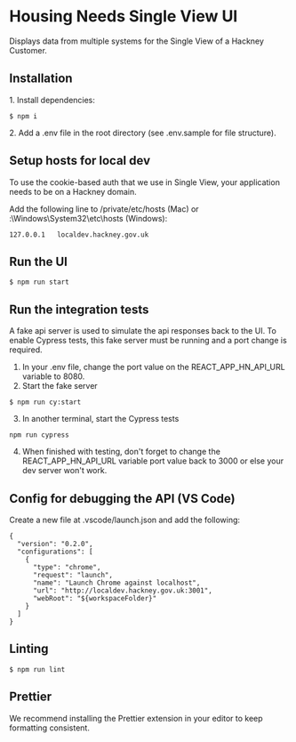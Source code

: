 # Housing Needs Single View UI

Displays data from multiple systems for the Single View of a Hackney Customer.

## Installation

1\. Install dependencies:

```
$ npm i
```

2\. Add a .env file in the root directory (see .env.sample for file structure).

## Setup hosts for local dev

To use the cookie-based auth that we use in Single View, your application needs to be on a Hackney domain.

Add the following line to /private/etc/hosts (Mac) or :\Windows\System32\etc\hosts (Windows):

```
127.0.0.1	localdev.hackney.gov.uk
```

## Run the UI

```
$ npm run start
```

## Run the integration tests

A fake api server is used to simulate the api responses back to the UI. To enable Cypress tests, this fake server must be running and a port change is required.

1. In your .env file, change the port value on the REACT_APP_HN_API_URL variable to 8080.
2. Start the fake server

```
$ npm run cy:start
```

3. In another terminal, start the Cypress tests

```
npm run cypress
```

4. When finished with testing, don't forget to change the
   REACT_APP_HN_API_URL variable port value back to 3000 or else your dev server won't work.

## Config for debugging the API (VS Code)

Create a new file at .vscode/launch.json and add the following:

```
{
  "version": "0.2.0",
  "configurations": [
    {
      "type": "chrome",
      "request": "launch",
      "name": "Launch Chrome against localhost",
      "url": "http://localdev.hackney.gov.uk:3001",
      "webRoot": "${workspaceFolder}"
    }
  ]
}
```

## Linting

```
$ npm run lint
```

## Prettier

We recommend installing the Prettier extension in your editor to keep formatting consistent.


